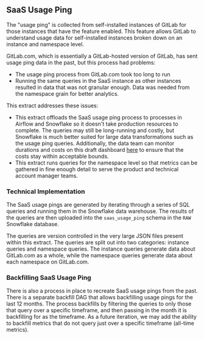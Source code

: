 ## SaaS Usage Ping

The "usage ping" is collected from self-installed instances of GitLab for those instances that have the feature enabled. This feature allows GitLab to understand usage data for self-installed instances broken down on an instance and namespace level.

GitLab.com, which is essentially a GitLab-hosted version of GitLab, has sent usage ping data in the past, but this process had problems:
* The usage ping process from GitLab.com took too long to run
* Running the same queries in the SaaS instance as other instances resulted in data that was not granular enough. Data was needed from the namespace grain for better analytics.

This extract addresses these issues:  
* This extract offloads the SaaS usage ping process to processes in Airflow and Snowflake so it doesn't take production resources to complete.  The queries may still be long-running and costly, but Snowflake is much better suited for large data transformations such as the usage ping queries.  Additionally, the data team can monitor durations and costs on this draft dashboard [here](https://app.periscopedata.com/app/gitlab/839683/SaaS-Usage-Ping-Monitoring) to ensure that the costs stay within acceptable bounds. 
* This extract runs queries for the namespace level so that metrics can be gathered in fine enough detail to serve the product and technical account manager teams.

### Technical Implementation

The SaaS usage pings are generated by iterating through a series of SQL queries and running them in the Snowflake data warehouse.  The results of the queries are then uploaded into the `saas_usage_ping` schema in the `RAW` Snowflake database.  

The queries are version controlled in the very large JSON files present within this extract.  The queries are split out into two categories: instance queries and namespace queries.  The instance queries generate data about GitLab.com as a whole, while the namespace queries generate data about each namespace on GitLab.com.

### Backfilling SaaS Usage Ping

There is also a process in place to recreate SaaS usage pings from the past.  There is a separate backfill DAG that allows backfilling usage pings for the last 12 months.  The process backfills by filtering the queries to only those that query over a specific timeframe, and then passing in the month it is backfilling for as the timeframe.  As a future iteration, we may add the ability to backfill metrics that do not query just over a specific timeframe (all-time metrics).